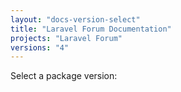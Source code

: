 ```yaml
---
layout: "docs-version-select"
title: "Laravel Forum Documentation"
projects: "Laravel Forum"
versions: "4"
---
```


Select a package version: